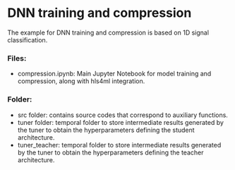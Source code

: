 # DNN training and compression

The example for DNN training and compression is based on 1D signal classification. 

### Files:
- compression.ipynb: Main Jupyter Notebook for model training and compression, along with hls4ml integration.

### Folder: 
- src folder: contains source codes that correspond to auxiliary functions.
- tuner folder: temporal folder to store intermediate results generated by the tuner to obtain the hyperparameters defining the student architecture.
- tuner_teacher: temporal folder to store intermediate results generated by the tuner to obtain the hyperparameters defining the teacher architecture.
